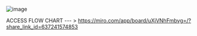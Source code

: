 ![image](https://github.com/NormalCitizenCodes/Events_Management_System/assets/114318827/a2d57db7-057b-492f-b8f9-a868454c0faa)

ACCESS FLOW CHART --- > https://miro.com/app/board/uXjVNhFmbvg=/?share_link_id=637241574853
